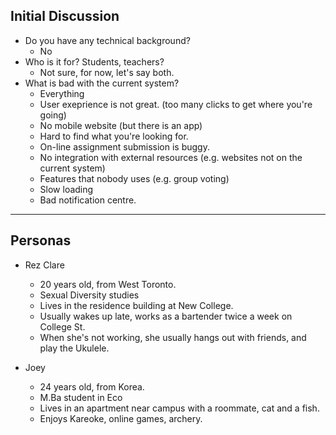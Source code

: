 ## Initial Discussion

 * Do you have any technical background?
   * No
 * Who is it for? Students, teachers?
   * Not sure, for now, let's say both.
 * What is bad with the current system?
   * Everything
   * User exeprience is not great. (too many clicks to get where you're going)
   * No mobile website (but there is an app)
   * Hard to find what you're looking for.
   * On-line assignment submission is buggy.
   * No integration with external resources (e.g. websites not on the current system)
   * Features that nobody uses (e.g. group voting)
   * Slow loading
   * Bad notification centre.
   
   
-----

## Personas

 * Rez Clare 
   * 20 years old, from West Toronto.
   * Sexual Diversity studies
   * Lives in the residence building at New College.
   * Usually wakes up late, works as a bartender twice a week on College St.
   * When she's not working, she usually hangs out with friends, and play the Ukulele.
   
 * Joey
   * 24 years old, from Korea.
   * M.Ba student in Eco
   * Lives in an apartment near campus with a roommate, cat and a fish.
   * Enjoys Kareoke, online games, archery.
   

